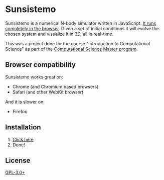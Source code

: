 # Sunsistemo

Sunsistemo is a numerical N-body simulator written in JavaScript.
[It runs completely in the browser](https://sunsistemo.js.org/). Given a set of
initial conditions it will evolve the chosen system and visualize it in 3D, all
in real-time.

This was a project done for the course "Introduction to Computational Science"
as part of the
[Computational Science Master program](http://gss.uva.nl/future-msc-students/information-sciences/content27/computational-science.html).

## Browser compatibility

Sunsistemo works great on:
* Chrome (and Chromium based browsers)
* Safari (and other WebKit browser)

And it is slower on:
* Firefox

## Installation

1. [Click here](https://sunsistemo.js.org/)
2. Done!

## License

[GPL-3.0+](https://github.com/sunsistemo/sunsistemo/blob/master/LICENSE.txt)
